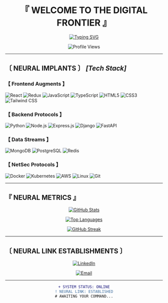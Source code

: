<div align="center">
  
# 『 WELCOME TO THE DIGITAL FRONTIER 』

[![Typing SVG](https://readme-typing-svg.herokuapp.com?font=Fira+Code&pause=1000&color=FF00F7&random=false&width=435&lines=Full+Stack+Neural+Interface+Engineer;Coding+in+the+Neon-Lit+Digital+Realm)](https://git.io/typing-svg)

![Profile Views](https://komarev.com/ghpvc/?username=Hariharan0007&color=ff00ff&style=flat-square)

</div>

---

## 〔 NEURAL IMPLANTS 〕 _[Tech Stack]_

### 【 Frontend Augments 】
![React](https://img.shields.io/badge/-React-61DAFB?style=for-the-badge&logo=react&logoColor=black)
![Redux](https://img.shields.io/badge/-Redux-764ABC?style=for-the-badge&logo=redux&logoColor=white)
![JavaScript](https://img.shields.io/badge/-JavaScript-F7DF1E?style=for-the-badge&logo=javascript&logoColor=black)
![TypeScript](https://img.shields.io/badge/-TypeScript-3178C6?style=for-the-badge&logo=typescript&logoColor=white)
![HTML5](https://img.shields.io/badge/-HTML5-E34F26?style=for-the-badge&logo=html5&logoColor=white)
![CSS3](https://img.shields.io/badge/-CSS3-1572B6?style=for-the-badge&logo=css3&logoColor=white)
![Tailwind CSS](https://img.shields.io/badge/-Tailwind_CSS-06B6D4?style=for-the-badge&logo=tailwind-css&logoColor=white)

### 【 Backend Protocols 】
![Python](https://img.shields.io/badge/-Python-3776AB?style=for-the-badge&logo=python&logoColor=white)
![Node.js](https://img.shields.io/badge/-Node.js-339933?style=for-the-badge&logo=node.js&logoColor=white)
![Express.js](https://img.shields.io/badge/-Express.js-000000?style=for-the-badge&logo=express&logoColor=white)
![Django](https://img.shields.io/badge/-Django-092E20?style=for-the-badge&logo=django&logoColor=white)
![FastAPI](https://img.shields.io/badge/-FastAPI-009688?style=for-the-badge&logo=fastapi&logoColor=white)

### 【 Data Streams 】
![MongoDB](https://img.shields.io/badge/-MongoDB-47A248?style=for-the-badge&logo=mongodb&logoColor=white)
![PostgreSQL](https://img.shields.io/badge/-PostgreSQL-336791?style=for-the-badge&logo=postgresql&logoColor=white)
![Redis](https://img.shields.io/badge/-Redis-DC382D?style=for-the-badge&logo=redis&logoColor=white)

### 【 NetSec Protocols 】
![Docker](https://img.shields.io/badge/-Docker-2496ED?style=for-the-badge&logo=docker&logoColor=white)
![Kubernetes](https://img.shields.io/badge/-Kubernetes-326CE5?style=for-the-badge&logo=kubernetes&logoColor=white)
![AWS](https://img.shields.io/badge/-AWS-232F3E?style=for-the-badge&logo=amazon-aws&logoColor=white)
![Linux](https://img.shields.io/badge/-Linux-FCC624?style=for-the-badge&logo=linux&logoColor=black)
![Git](https://img.shields.io/badge/-Git-F05032?style=for-the-badge&logo=git&logoColor=white)

---

## 『 NEURAL METRICS 』

<div align="center">

[![GitHub Stats](https://github-readme-stats.vercel.app/api?username=Hariharan0007&show_icons=true&hide=contribs,issues&theme=radical)](https://github.com/anuraghazra/github-readme-stats)

[![Top Languages](https://github-readme-stats.vercel.app/api/top-langs/?username=Hariharan0007&layout=compact&theme=radical)](https://github.com/anuraghazra/github-readme-stats)

[![GitHub Streak](https://github-readme-streak-stats.herokuapp.com/?user=Hariharan0007&theme=radical)](https://git.io/streak-stats)

</div>

---

## 〔 NEURAL LINK ESTABLISHMENTS 〕

<div align="center">

[![LinkedIn](https://img.shields.io/badge/-LinkedIn-0A66C2?style=for-the-badge&logo=linkedin&logoColor=white)](https://linkedin.com/in/hariharanprogrammer)
<!-- [![Portfolio](https://img.shields.io/badge/-Portfolio-000000?style=for-the-badge&logo=react&logoColor=white)](https://yourportfolio.com) -->
[![Email](https://img.shields.io/badge/-Email-EA4335?style=for-the-badge&logo=gmail&logoColor=white)](mailto:hariharanhighlevelprogrammer@gmail.com)

</div>

---

<div align="center">

```diff
+ SYSTEM STATUS: ONLINE
! NEURAL LINK: ESTABLISHED
# AWAITING YOUR COMMAND...
```

</div>
